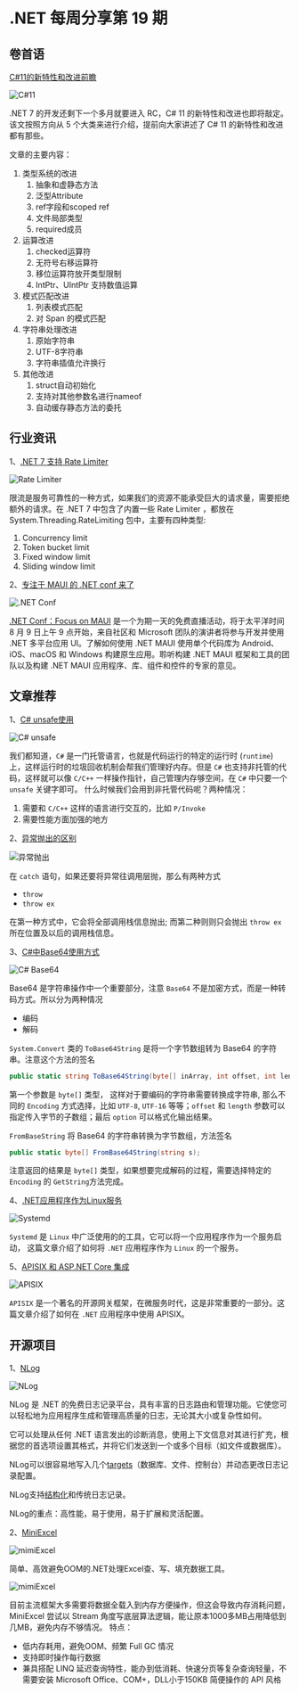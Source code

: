 # .NET 每周分享第 19 期

## 卷首语

[C#11的新特性和改进前瞻](https://www.cnblogs.com/hez2010/p/whats-new-in-csharp-11.html)

![C#11](./images/019/CSharp11.jpg)

.NET 7 的开发还剩下一个多月就要进入 RC，C# 11 的新特性和改进也即将敲定。该文按照方向从 5 个大类来进行介绍，提前向大家讲述了 C# 11 的新特性和改进都有那些。

文章的主要内容：
1. 类型系统的改进
   1. 抽象和虚静态方法
   2. 泛型Attribute
   3. ref字段和scoped ref
   4. 文件局部类型
   5. required成员
2. 运算改进
   1. checked运算符
   2. 无符号右移运算符
   3. 移位运算符放开类型限制
   4. IntPtr、UIntPtr 支持数值运算
3. 模式匹配改进
   1. 列表模式匹配
   2. 对 Span<char> 的模式匹配
4. 字符串处理改进
   1. 原始字符串
   2. UTF-8字符串
   3. 字符串插值允许换行
5. 其他改进
   1. struct自动初始化
   2. 支持对其他参数名进行nameof
   3. 自动缓存静态方法的委托

## 行业资讯

1、[.NET 7 支持 Rate Limiter ](https://devblogs.microsoft.com/dotnet/announcing-rate-limiting-for-dotnet)

![Rate Limiter](./images/019/RateLimiter.png)

限流是服务可靠性的一种方式，如果我们的资源不能承受巨大的请求量，需要拒绝额外的请求。在 .NET 7 中包含了内置一些 Rate Limiter ，都放在 System.Threading.RateLimiting 包中，主要有四种类型:
1. Concurrency limit
2. Token bucket limit
3. Fixed window limit
4. Sliding window limit


2、[专注于 MAUI 的 .NET conf 来了](https://devblogs.microsoft.com/dotnet/announcing-dotnet-maui-focus-reactor-community-events)

![.NET Conf](./images/019/DotNetConf.png)

[.NET Conf：Focus on MAUI](https://focus.dotnetconf.net/?utm_campaign=savedate&utm_medium=blog&utm_source=dotnet) 是一个为期一天的免费直播活动，将于太平洋时间 8 月 9 日上午 9 点开始，来自社区和 Microsoft 团队的演讲者将参与开发并使用 .NET 多平台应用 UI。了解如何使用 .NET MAUI 使用单个代码库为 Android、iOS、macOS 和 Windows 构建原生应用。聆听构建 .NET MAUI 框架和工具的团队以及构建 .NET MAUI 应用程序、库、组件和控件的专家的意见。

## 文章推荐

1、[C# unsafe使用](https://code-maze.com/unsafe-code-csharp)

![C# unsafe](./images/019/CSharpUnsafe.png)

我们都知道，`C#` 是一门托管语言，也就是代码运行的特定的运行时 (`runtime`) 上，这样运行时的垃圾回收机制会帮我们管理好内存。但是 `C#` 也支持非托管的代码，这样就可以像 `C/C++` 一样操作指针，自己管理内存够空间，在 `C#` 中只要一个 `unsafe` 关键字即可。
什么时候我们会用到非托管代码呢？两种情况：
1. 需要和 `C/C++` 这样的语言进行交互的，比如 `P/Invoke`
2. 需要性能方面加强的地方

2、[异常抛出的区别](https://twitter.com/BelloneDavide/status/1549080459052736512)

![异常抛出](./images/019/ThrowEx.png)

在 `catch` 语句，如果还要将异常往调用层抛，那么有两种方式
- `throw`
- `throw ex` 

在第一种方式中，它会将全部调用栈信息抛出; 而第二种则则只会抛出 `throw ex` 所在位置及以后的调用栈信息。

3、[C#中Base64使用方式](https://code-maze.com/base64-encode-decode-csharp)

![C# Base64](./images/019/Base64.png)


Base64 是字符串操作中一个重要部分，注意 `Base64` 不是加密方式，而是一种转码方式。所以分为两种情况
- 编码
- 解码

`System.Convert` 类的 `ToBase64String` 是将一个字节数组转为 Base64 的字符串。注意这个方法的签名
```csharp
public static string ToBase64String(byte[] inArray, int offset, int length, Base64FormattingOptions option)
```
第一个参数是 `byte[]` 类型， 这样对于要编码的字符串需要转换成字符串, 那么不同的 `Encoding` 方式选择，比如 `UTF-8`, `UTF-16` 等等；`offset` 和 `length` 参数可以指定传入字节的子数组；最后 `option` 可以格式化输出结果。

`FromBaseString` 将 Base64 的字符串转换为字节数组，方法签名
```csharp
public static byte[] FromBase64String(string s);
```

注意返回的结果是 `byte[]` 类型，如果想要完成解码的过程，需要选择特定的 `Encoding` 的 `GetString`方法完成。

4、[.NET应用程序作为Linux服务](https://code-maze.com/aspnetcore-running-applications-as-linux-service)

![Systemd](./019/../images/019/systemd.png)

`Systemd` 是 `Linux` 中广泛使用的的工具，它可以将一个应用程序作为一个服务启动， 这篇文章介绍了如何将 `.NET` 应用程序作为 `Linux` 的一个服务。


5、[APISIX 和 ASP.NET Core 集成](https://techcommunity.microsoft.com/t5/web-development/manage-net-microservices-apis-with-apache-apisix-api-gateway/m-p/3583980)

![APISIX](./images/019/APISIX.png)

`APISIX` 是一个著名的开源网关框架，在微服务时代，这是非常重要的一部分。这篇文章介绍了如何在 `.NET` 应用程序中使用 APISIX。

## 开源项目

1、[NLog](https://github.com/NLog/NLog)

![NLog](./images/019/Nlog.jpg)

NLog 是 .NET 的免费日志记录平台，具有丰富的日志路由和管理功能。它使您可以轻松地为应用程序生成和管理高质量的日志，无论其大小或复杂性如何。

它可以处理从任何 .NET 语言发出的诊断消息，使用上下文信息对其进行扩充，根据您的首选项设置其格式，并将它们发送到一个或多个目标（如文件或数据库）。

NLog可以很容易地写入几个[targets](https://nlog-project.org/config/?tab=targets)（数据库、文件、控制台）并动态更改日志记录配置。

NLog支持[结构化](https://github.com/NLog/NLog/wiki/How-to-use-structured-logging)和传统日志记录。

NLog的重点：高性能，易于使用，易于扩展和灵活配置。

2、[MiniExcel](https://github.com/MiniExcel/MiniExcel)

![mimiExcel](./images/019/miniExcel.jpg)

简单、高效避免OOM的.NET处理Excel查、写、填充数据工具。

![mimiExcel](./images/019/MiniExcelWork.png)

目前主流框架大多需要将数据全载入到内存方便操作，但这会导致内存消耗问题，MiniExcel 尝试以 Stream 角度写底层算法逻辑，能让原本1000多MB占用降低到几MB，避免内存不够情况。
特点：
- 低内存耗用，避免OOM、频繁 Full GC 情况
- 支持即时操作每行数据
- 兼具搭配 LINQ 延迟查询特性，能办到低消耗、快速分页等复杂查询轻量，不需要安装 Microsoft Office、COM+，DLL小于150KB
简便操作的 API 风格